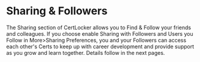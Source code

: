 # Sharing & Followers

The Sharing section of CertLocker allows you to Find & Follow your friends and colleagues. If you choose enable Sharing with Followers and Users you Follow in More>Sharing Preferences, you and your Followers can access each other's Certs to keep up with career development and provide support as you grow and learn together. Details follow in the next pages.
